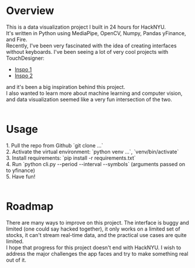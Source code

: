<h1>Overview</h1>
This is a data visualization project I built in 24 hours for HackNYU.<br>
It's written in Python using MediaPipe, OpenCV, Numpy, Pandas yFinance, and Fire.<br>
Recently, I've been very fascinated with the idea of creating interfaces without keyboards. I've been seeing a lot of very cool projects with TouchDesigner: 

- [Inspo 1](https://www.instagram.com/p/DFQLkhTu5jP)
- [Inspo 2](https://www.instagram.com/p/DFH2j5DROVK)

and it's been a big inspiration behind this project. <br>
I also wanted to learn more about machine learning and computer vision, and data visualization seemed like a very fun intersection of the two. <br>
<br>


<h1>Usage</h1>
1. Pull the repo from Github `git clone ...` <br>
2. Activate the virtual environment: `python venv ...`, `venv/bin/activate` <br>
3. Install requirements: `pip install -r requirements.txt` <br>
4. Run `python cli.py --period --interval --symbols` (arguments passed on to yfinance) <br>
5. Have fun!
<br><br>

<h1>Roadmap</h1>
There are many ways to improve on this project. The interface is buggy and limited (one could say hacked together), it only works on a limited set of stocks, it can't stream real-time data, and the practical use cases are quite limited. <br>
I hope that progress for this project doesn't end with HackNYU. I wish to address the major challenges the app faces and try to make something real out of it.